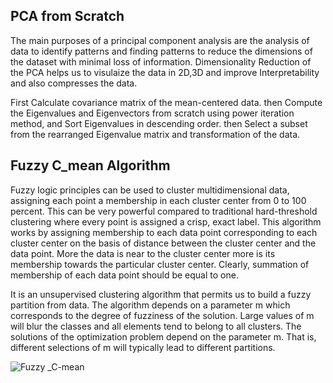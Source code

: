 ## PCA from Scratch
The main purposes of a principal component analysis are the analysis of data to identify patterns and finding patterns to reduce the dimensions of the dataset with minimal loss of information.
Dimensionality Reduction of the PCA helps us to visulaize the data in 2D,3D and improve Interpretability and also compresses the data.

First Calculate covariance matrix of the mean-centered data.
then Compute the Eigenvalues and Eigenvectors from scratch using power iteration method,
and Sort Eigenvalues in descending order.
then Select a subset from the rearranged Eigenvalue matrix and transformation of the data.


## Fuzzy C_mean Algorithm
Fuzzy logic principles can be used to cluster multidimensional data, assigning each point a membership in each cluster center from 0 to 100 percent. This can be very powerful compared to traditional hard-threshold clustering where every point is assigned a crisp,
exact label. This algorithm works by assigning membership to each data point corresponding to each cluster center on the basis of distance between the cluster center and the data point. More the data is near to the cluster center more is its membership towards the particular cluster center. Clearly, summation of membership of each data point should be equal to one.

It is an unsupervised clustering algorithm that permits us to build a fuzzy partition from data. The algorithm depends on a parameter m which corresponds to the degree of fuzziness of the solution. Large values of m will blur the classes and all elements tend to belong to all clusters. The solutions of the optimization problem depend on the parameter m. That is, different selections of m will typically lead to different partitions.

![Fuzzy _C-mean](https://github.com/OmarAlaa11/Fuzzy_C-mean_with_PCA/assets/142521907/0f97ac19-5a9f-4dd1-b0e3-3d6880b31ac2)

